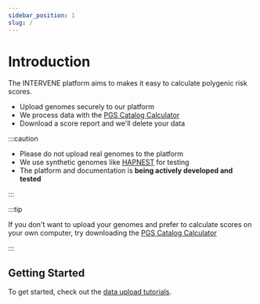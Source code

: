 ```yaml
---
sidebar_position: 1
slug: /
---
```


# Introduction

The INTERVENE platform aims to makes it easy to calculate polygenic risk scores. 

* Upload genomes securely to our platform
* We process data with the [PGS Catalog Calculator](https://pgsc-calc.readthedocs.io/en/latest/)
* Download a score report and we'll delete your data

:::caution

* Please do not upload real genomes to the platform
* We use synthetic genomes like [HAPNEST](https://pubmed.ncbi.nlm.nih.gov/37647640/) for testing
* The platform and documentation is **being actively developed and tested**

:::

:::tip

If you don't want to upload your genomes and prefer to calculate scores on your own computer, try downloading the [PGS Catalog Calculator](https://pgsc-calc.readthedocs.io/en/latest/)

:::

## Getting Started

To get started, check out the [data upload tutorials](category/upload).
